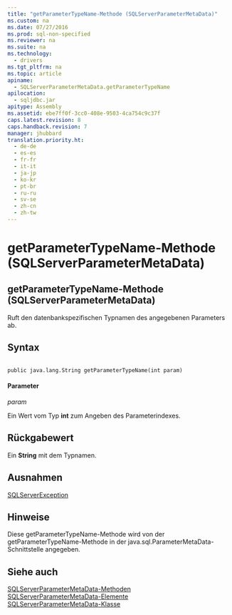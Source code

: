 ```yaml
---
title: "getParameterTypeName-Methode (SQLServerParameterMetaData)"
ms.custom: na
ms.date: 07/27/2016
ms.prod: sql-non-specified
ms.reviewer: na
ms.suite: na
ms.technology: 
  - drivers
ms.tgt_pltfrm: na
ms.topic: article
apiname: 
  - SQLServerParameterMetaData.getParameterTypeName
apilocation: 
  - sqljdbc.jar
apitype: Assembly
ms.assetid: ebe7ff0f-3cc0-408e-9503-4ca754c9c37f
caps.latest.revision: 8
caps.handback.revision: 7
manager: jhubbard
translation.priority.ht: 
  - de-de
  - es-es
  - fr-fr
  - it-it
  - ja-jp
  - ko-kr
  - pt-br
  - ru-ru
  - sv-se
  - zh-cn
  - zh-tw
---
```

# getParameterTypeName-Methode (SQLServerParameterMetaData)
    
## getParameterTypeName\-Methode \(SQLServerParameterMetaData\)  
 Ruft den datenbankspezifischen Typnamen des angegebenen Parameters ab.  
  
## Syntax  
  
```  
  
public java.lang.String getParameterTypeName(int param)  
```  
  
#### Parameter  
 *param*  
  
 Ein Wert vom Typ **int** zum Angeben des Parameterindexes.  
  
## Rückgabewert  
 Ein **String** mit dem Typnamen.  
  
## Ausnahmen  
 [SQLServerException](../content/SQLServerException-Class.md)  
  
## Hinweise  
 Diese getParameterTypeName\-Methode wird von der getParameterTypeName\-Methode in der java.sql.ParameterMetaData\-Schnittstelle angegeben.  
  
## Siehe auch  
 [SQLServerParameterMetaData-Methoden](../content/SQLServerParameterMetaData-Methods.md)   
 [SQLServerParameterMetaData-Elemente](../content/SQLServerParameterMetaData-Members.md)   
 [SQLServerParameterMetaData-Klasse](../content/SQLServerParameterMetaData-Class.md)  
  
  